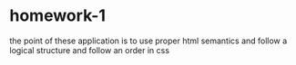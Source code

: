 # homework-1

the point of these application is to use proper html semantics and follow a logical structure and follow an order in css 